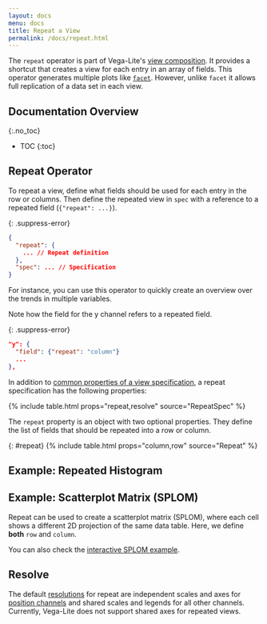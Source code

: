 ```yaml
---
layout: docs
menu: docs
title: Repeat a View
permalink: /docs/repeat.html
---
```


The `repeat` operator is part of Vega-Lite's [view composition](composition.html). It provides a shortcut that creates a view for each entry in an array of fields. This operator generates multiple plots like [`facet`](facet.html). However, unlike `facet` it allows full replication of a data set in each view.

## Documentation Overview
{:.no_toc}

- TOC
{:toc}

## Repeat Operator

To repeat a view, define what fields should be used for each entry in the row or columns. Then define the repeated view in `spec` with a reference to a repeated field (`{"repeat": ...}`).

{: .suppress-error}
```json
{
  "repeat": {
    ... // Repeat definition
  },
  "spec": ... // Specification
}
```

For instance, you can use this operator to quickly create an overview over the trends in multiple variables.

<span class="vl-example" data-name="repeat_line_weather"></span>

Note how the field for the y channel refers to a repeated field.

{: .suppress-error}
```json
"y": {
  "field": {"repeat": "column"}
  ...
},
```

In addition to [common properties of a view specification](spec.html#common), a repeat specification has the following properties:

{% include table.html props="repeat,resolve" source="RepeatSpec" %}

The `repeat` property is an object with two optional properties. They define the list of fields that should be repeated into a row or column.

{: #repeat}
{% include table.html props="column,row" source="Repeat" %}

## Example: Repeated Histogram

<span class="vl-example" data-name="repeat_histogram"></span>

## Example: Scatterplot Matrix (SPLOM)

Repeat can be used to create a scatterplot matrix (SPLOM), where each cell shows a different 2D projection of the same data table. Here, we define **both** `row` and `column`.

<span class="vl-example" data-name="repeat_splom_iris"></span>

You can also check the [interactive SPLOM example](https://vega.github.io/vega-lite/examples/interactive_splom.html).

## Resolve

The default [resolutions](resolve.html) for repeat are independent scales and axes for [position channels](encoding.html#position) and shared scales and legends for all other channels.
Currently, Vega-Lite does not support shared axes for repeated views.
